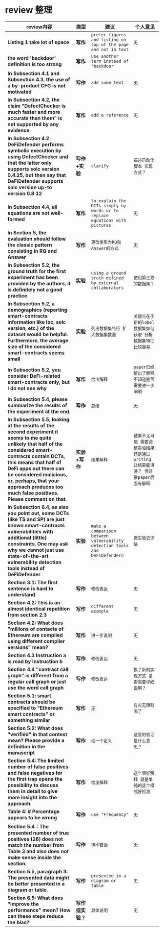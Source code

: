 <style>
h1 {
    border-bottom: none
}
h2 {
    border-bottom: none
}
</style>

# review 整理  
|  **review内容**  | **类型** | **建议** | **个人意见** |
|  ----  | ----  | ----  | ----  |
| **Listing 1 take lot of space**  | **写作** | `prefer figures and listing on top of the page and not in text` |`无` |
| **the word 'backdoor' definition is too strong**  | **写作** | `use another term instead of 'backdoor'` |
| **In Subsection 4.1 and Subsection 4.3, the use of a by-product CFG is not motivated**  | **写作** | `add some text` |`无` |
| **In Subsection 4.2, the claim "DefectChecker is much faster and more accurate than them" is not supported by any evidence**  | **写作** | `add a reference` |`无` |
| **In Subsection 4.2 DeFiDefender performs symbolic execution by using DefectChecker and that the latter only supports solc version 0.4.25, but then  say that DeFiDefender supports solc version up-to version 0.8.12**  | **写作+实验** | `clarify` |`描述自动化脚本 实现方式？` |
| **In Subsection 4.4, all equations are not well-formed**  | **写作** | `to explain the DCTs simply by words or to replace equations with pictures` |`无` |
| **In Section 5, the evaluation should follow the classic pattern consisting in RQ and Answer**  | **写作** | `更改类型为RQ和Answer的方式 ` |`无` |
| **In Subsection 5.2, the ground truth for the first experiment has been provided by the authors, it is definitely not a good practice**  | **实验** | `using a ground truth defined by external collaborators` |`使用第三方的数据集？` |
| **In Subsection 5.2, a demographics (reporting smart-contracts information like loc, solc version, etc.) of the dataset would be helpful. Furthermore, the average size of the considered smart-contracts seems small**  | **实验** | `列出数据集特征 扩大数据集数量` |`关键点在于新的label数据集如何获取 分析数据集特征比较容易` |
| **In Subsection 5.2, you consider DeFi-related smart-contracts only, but I do not see why**  | **写作** | `给出解释` |`paper已经给出了解释 不知道是否需要进一步阐明` |
| **In Subsection 5.4, please summarize the results of the experiment at the end.**  | **写作** | `总结` |`无` |
| **In Subsection 5.5, looking at the results of the second experiment it seems to me quite unlikely that half of the considered smart-contracts contain DCTs, this means that half of DeFi apps out there can be considered malicious, or, perhaps, that your approach produces too much false positives. Please comment on that.**  | **实验+写作** | `结果解释` | `结果不太可能 需要调整实验结果还是通过writing 让结果能讲通？ 但好像paper后面有解释` |
| **In Subsection 6.4, as also you point out, some DCTs (like TS and SP) are just known smart-contracts vulnerabilities with additional (little) constraints. One may ask why we cannot just use state-of-the-art vulnerability detection tools instead of DeFiDefender**  | **实验** | `make a comparison between vulnerability detection tools and DeFiDefendern` |`做实验去评估` |
| **Section 3.1: The first sentence is hard to understand.**  | **写作** | `修改表达` |`无` |
| **Section 4.2: This is an almost identical repetition from section 2.3**  | **写作** | `different example` |`无` |
| **Section 4.2: What does "millions of contacts of Ethereum are compiled using different compiler versions" mean?**  | **写作** | `进一步说明` |`无` |
| **Section 4.3 Instruction a is read by Instruction b**  | **写作** | `修改表达` |`无` |
| **Section 4.4 "contract call graph" is different from a regular call graph or just use the word call graph**  | **写作** | `修改表达` |`换了新的实现方式 是否需要详细说明？` |
| **Section 5.1: smart contracts should be specified to "Ethereum smart contracts" or something similar**  | **写作** | `无` |`有点无理取闹了` |
| **Section 5.2: What does "verified" in that context mean? Please provide a definition in the manuscript**  | **写作** | `给一个定义` |`这里的验证是什么意思？` |
| **Section 5.4: The limited number of false positives and false negatives for the first trap opens the possibility to discuss them in detail to give more insight into the approach.**  | **写作** | `给出解释` |`这个很好解释 就是单纯的这个模式好检测` |
| **Table 4: # Percentage appears to be wrong**  | **写作** | `use "Frequency"` |`无` |
| **Section 5.4：The presented number of true positives (26) does not match the number from Table 3 and also does not make sense inside the section.**  | **写作** | `排印错误` |`无` |
| **Section 5.5, paragraph 3: The presented data might be better presented in a diagram or table.**  | **写作** | `presented in a diagram or table` |`无` |
| **Section 6.5: What does "improve the performance" mean? How can these steps reduce the bias?**  | **写作或实验？** | `具体说明` |`无` |

